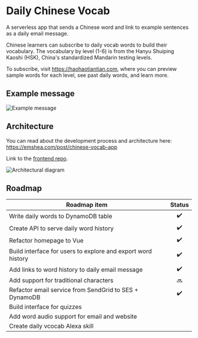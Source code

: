 # Daily Chinese Vocab

A serverless app that sends a Chinese word and link to example sentences as a daily email message.

Chinese learners can subscribe to daily vocab words to build their vocabulary. The vocabulary by level (1-6) is from the Hanyu Shuiping Kaoshi (HSK), China's standardized Mandarin testing levels.

To subscribe, visit https://haohaotiantian.com, where you can preview sample words for each level, see past daily words, and learn more.

## Example message

![Example message](https://emshea.com/static/images/chinese-vocab-app/haohaotiantian-email-640.PNG)

## Architecture

You can read about the development process and architecture here: https://emshea.com/post/chinese-vocab-app

Link to the [frontend repo](https://github.com/em-shea/vocab-frontend-vue).

![Architectural diagram](https://hsk-vocab.s3.amazonaws.com/vocab-app-v5.png)

## Roadmap

| Roadmap item  | Status |
| ------------- | :-------------: |
| Write daily words to DynamoDB table | :heavy_check_mark:  |
| Create API to serve daily word history | :heavy_check_mark:  |
| Refactor homepage to Vue | :heavy_check_mark: |
| Build interface for users to explore and export word history | :heavy_check_mark: |
| Add links to word history to daily email message | :heavy_check_mark: |
| Add support for traditional characters | :soon: |
| Refactor email service from SendGrid to SES + DynamoDB | :heavy_check_mark: |
| Build interface for quizzes | |
| Add word audio support for email and website | |
| Create daily vcocab Alexa skill | |
